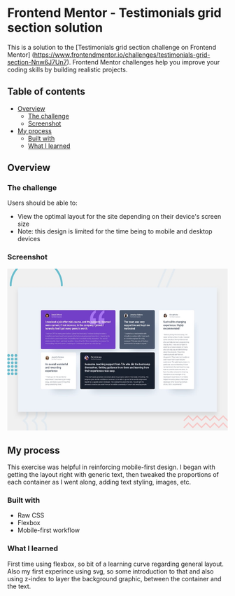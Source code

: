 # Frontend Mentor - Testimonials grid section solution

This is a solution to the
[Testimonials grid section challenge on Frontend Mentor] (https://www.frontendmentor.io/challenges/testimonials-grid-section-Nnw6J7Un7).
Frontend Mentor challenges help you improve your coding skills by building realistic
projects. 

## Table of contents

- [Overview](#overview)
  - [The challenge](#the-challenge)
  - [Screenshot](#screenshot)
- [My process](#my-process)
  - [Built with](#built-with)
  - [What I learned](#what-i-learned)

## Overview

### The challenge

Users should be able to:

- View the optimal layout for the site depending on their device's screen size
- Note: this design is limited for the time being to mobile and desktop devices 

### Screenshot

![](./images/desktop-preview.jpg)

## My process

This exercise was helpful in reinforcing mobile-first design. I began with getting the
layout right with generic text, then tweaked the proportions of each container as I
went along, adding text styling, images, etc.

### Built with

- Raw CSS 
- Flexbox
- Mobile-first workflow


### What I learned

First time using flexbox, so bit of a learning curve regarding general layout. Also my
first experince using svg, so some introduction to that and also using z-index to layer
the background graphic, between the container and the text.  

